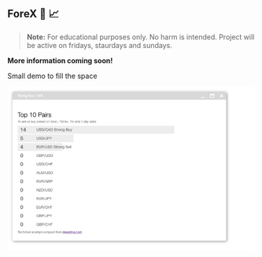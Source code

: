 ## ForeX 🤑 📈

>
> **Note:** For educational purposes only. No harm is intended. Project will be active on fridays, staurdays and sundays.
>

**More information coming soon!**


Small demo to fill the space

![temp](doc/image/livestronbar.gif)
